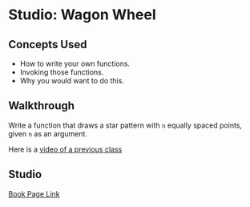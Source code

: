 # Studio: Wagon Wheel

## Concepts Used

- How to write your own functions.
- Invoking those functions.
- Why you would want to do this.

## Walkthrough

Write a function that draws a star pattern with `n` equally spaced points, given `n` as an argument.

Here is a [video of a previous class](https://youtu.be/5FscOAPDkAQ)

## Studio

[Book Page Link](https://runestone.launchcode.org/runestone/static/thinkcspy/Studios/wagon-wheel.html)
